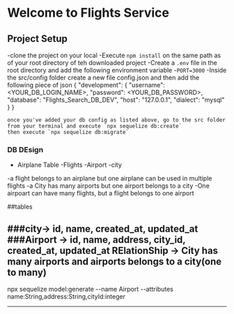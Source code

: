 # Welcome to Flights Service

## Project Setup
-clone the project on your local
-Execute `npm install` on the same path as of your root directory of teh downloaded project
-Create a `.env` file in the root directory and add the following environment variable
    -`PORT=3000`
-Inside the src/config folder create a new file config.json and then add the following piece of json
{
  "development": {
    "username": <YOUR_DB_LOGIN_NAME>,
    "password": <YOUR_DB_PASSWORD>,
    "database": "Flights_Search_DB_DEV",
    "host": "127.0.0.1",
    "dialect": "mysql"
  }
}
````
once you've added your db config as listed above, go to the src folder from your terminal and execute `npx sequelize db:create`
then execute `npx sequelize db:migrate`
````


### DB DEsign
- Airplane Table
-Flights
-Airport
-city

-a flight belongs to an airplane but one airplane can be used in multiple flights
-a City  has many airports but one airport belongs to a city 
-One airpoart can have many flights, but a flight belongs to one airport

##tables

###city-> id, name, created_at, updated_at
###Airport -> id, name, address, city_id, created_at, updated_at
  RElationShip -> City has many airports and airports  belongs to a city(one to many)
------

npx sequelize model:generate --name Airport --attributes name:String,address:String,cityId:integer

--------